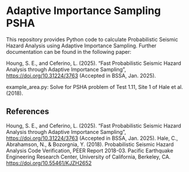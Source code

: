 # Adaptive Importance Sampling PSHA 

This repository provides Python code to calculate Probabilistic Seismic Hazard Analysis using Adaptive Importance Sampling. Further documentation can be found in the following paper:

Houng, S. E., and Ceferino, L. (2025). “Fast Probabilistic Seismic Hazard Analysis through Adaptive Importance Sampling”, https://doi.org/10.31224/3763 (Accepted in BSSA, Jan. 2025).

example_area.py: Solve for PSHA problem of Test 1.11, Site 1 of Hale et al. (2018).

## References
Houng, S. E., and Ceferino, L. (2025). “Fast Probabilistic Seismic Hazard Analysis through Adaptive Importance Sampling”, https://doi.org/10.31224/3763 (Accepted in BSSA, Jan. 2025).
Hale, C., Abrahamson, N., & Bozorgnia, Y. (2018). Probabilistic Seismic Hazard Analysis Code Verification, PEER Report 2018-03. Pacific Earthquake Engineering Research Center, University of California, Berkeley, CA. https://doi.org/10.55461/KJZH2652
